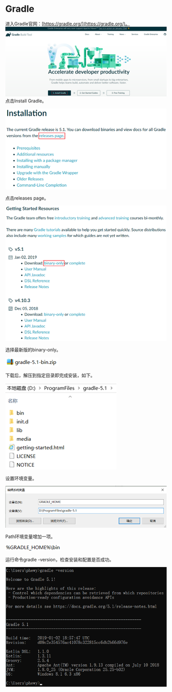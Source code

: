 # Gradle

进入Gradle官网：[https://gradle.org/](https://gradle.org/)。
![](./Gradle环境搭建/图片1.png)
点击Install Gradle。

 ![](./Gradle环境搭建/图片2.png)
	
	
点击releases page。

 ![](./Gradle环境搭建/图片3.png)
<br/>

选择最新版的binary-only。

 ![](./Gradle环境搭建/图片4.png)
<br/>

下载后，解压到指定目录即完成安装，如下。

 ![](./Gradle环境搭建/图片5.png)
<br/>

设置环境变量。

 ![](./Gradle环境搭建/图片6.png)
<br/>

Path环境变量增加一项。

 ![](./Gradle环境搭建/图片7.png)
<br/>

运行命令gradle -version，检查安装和配置是否成功。

 ![](./Gradle环境搭建/图片8.png)